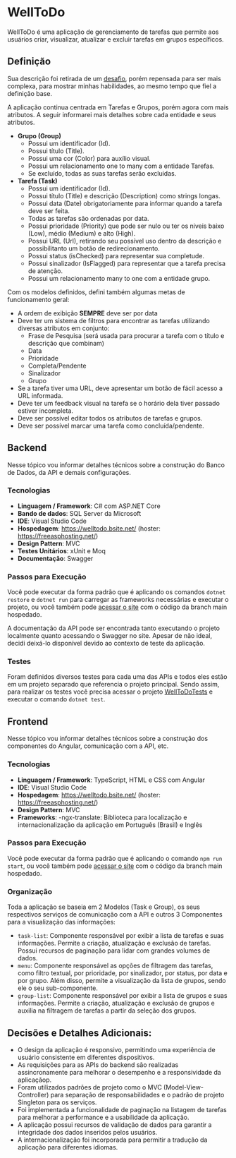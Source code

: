 # WellToDo

WellToDo é uma aplicação de gerenciamento de tarefas que permite aos usuários criar, visualizar, atualizar e excluir tarefas em grupos específicos.


## Definição

Sua descrição foi retirada de um [desafio](desafio.md), porém repensada para ser mais complexa, para mostrar minhas habilidades, ao mesmo tempo que fiel a definição base.

A aplicação continua centrada em Tarefas e Grupos, porém agora com mais atributos. A seguir informarei mais detalhes sobre cada entidade e seus atributos.

- **Grupo (Group)**
    - Possui um identificador (Id).
    - Possui título (Title).
    - Possui uma cor (Color) para auxílio visual.
    - Possui um relacionamento one to many com a entidade Tarefas.
    - Se excluído, todas as suas tarefas serão excluidas.
- **Tarefa (Task)**
    - Possui um identificador (Id).
    - Possui título (Title) e descrição (Description) como strings longas.
    - Possui data (Date) obrigatoriamente para informar quando a tarefa deve ser feita.
    - Todas as tarefas são ordenadas por data.
    - Possui prioridade (Priority) que pode ser nulo ou ter os niveis baixo (Low), médio (Medium) e alto (High).
    - Possui URL (Url), retirando seu possível uso dentro da descrição e possibilitanto um botão de redirecionamento.
    - Possui status (isChecked) para representar sua completude.
    - Possui sinalizador (IsFlagged) para representar que a tarefa precisa de atenção.
    - Possui um relacionamento many to one com a entidade grupo.

Com os modelos definidos, defini também algumas metas de funcionamento geral:
- A ordem de exibição **SEMPRE** deve ser por data
- Deve ter um sistema de filtros para encontrar as tarefas utilizando diversas atributos em conjunto:
	- Frase de Pesquisa (será usada para procurar a tarefa com o título e descrição que combinam)
	- Data
	- Prioridade
	- Completa/Pendente
	- Sinalizador
	- Grupo
- Se a tarefa tiver uma URL, deve apresentar um botão de fácil acesso a URL informada.
- Deve ter um feedback visual na tarefa se o horário dela tiver passado estiver incompleta.
- Deve ser possível editar todos os atributos de tarefas e grupos.
- Deve ser possível marcar uma tarefa como concluída/pendente.

## Backend

Nesse tópico vou informar detalhes técnicos sobre a construção do Banco de Dados, da API e demais configurações.

### Tecnologias

- **Linguagem / Framework**: C# com ASP.NET Core
- **Bando de dados**: SQL Server da Microsoft
- **IDE**: Visual Studio Code
- **Hospedagem**: https://welltodo.bsite.net/ (hoster: https://freeasphosting.net/)
- **Design Pattern**: MVC
- **Testes Unitários**: xUnit e Moq
- **Documentação**: Swagger

### Passos para Execução

Você pode executar da forma padrão que é aplicando os comandos `dotnet restore` e `dotnet run` para carregar as frameworks necessárias e executar o projeto, ou você também pode [acessar o site](https://welltodo.bsite.net/) com o código da branch main hospedado.

A documentação da API pode ser encontrada tanto executando o projeto localmente quanto acessando o Swagger no site. Apesar de não ideal, decidi deixá-lo disponível devido ao contexto de teste da aplicação.

### Testes

Foram definidos diversos testes para cada uma das APIs e todos eles estão em um projeto separado que referencia o projeto principal. Sendo assim, para realizar os testes você precisa acessar o projeto [WellToDoTests](WellToDoTests/WellToDoTests.csproj) e executar o comando `dotnet test`.


## Frontend

Nesse tópico vou informar detalhes técnicos sobre a construção dos componentes do Angular, comunicação com a API, etc.

### Tecnologias

- **Linguagem / Framework**: TypeScript, HTML e CSS com Angular
- **IDE**: Visual Studio Code
- **Hospedagem**: https://welltodo.bsite.net/ (hoster: https://freeasphosting.net/)
- **Design Pattern**: MVC
- **Frameworks**:
    -ngx-translate: Biblioteca para localização e internacionalização da aplicação em Português (Brasil) e Inglês

### Passos para Execução

Você pode executar da forma padrão que é aplicando o comando `npm run start`, ou você também pode [acessar o site](https://welltodo.bsite.net/) com o código da branch main hospedado.

### Organização

Toda a aplicação se baseia em 2 Modelos (Task e Group), os seus respectivos serviços de comunicação com a API e outros 3 Componentes para a visualização das informações:
- `task-list`: Componente responsável por exibir a lista de tarefas e suas informações. Permite a criação, atualização e exclusão de tarefas. Possui recursos de paginação para lidar com grandes volumes de dados.
- `menu`: Componente responsável as opções de filtragem das tarefas, como filtro textual, por prioridade, por sinalizador, por status, por data e por grupo. Além disso, permite a visualização da lista de grupos, sendo ele o seu sub-componente.
- `group-list`: Componente responsável por exibir a lista de grupos e suas informações. Permite a criação, atualização e exclusão de grupos e auxilia na filtragem de tarefas a partir da seleção dos grupos.

## Decisões e Detalhes Adicionais:

- O design da aplicação é responsivo, permitindo uma experiência de usuário consistente em diferentes dispositivos.
- As requisições para as APIs do backend são realizadas assincronamente para melhorar o desempenho e a responsividade da aplicaçãop.
- Foram utilizados padrões de projeto como o MVC (Model-View-Controller) para separação de responsabilidades e o padrão de projeto Singleton para os serviços.
- Foi implementada a funcionalidade de paginação na listagem de tarefas para melhorar a performance e a usabilidade da aplicação.
- A aplicação possui recursos de validação de dados para garantir a integridade dos dados inseridos pelos usuários.
- A internacionalização foi incorporada para permitir a tradução da aplicação para diferentes idiomas.

